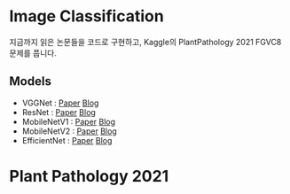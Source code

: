 # Image Classification

지금까지 읽은 논문들을 코드로 구현하고, Kaggle의 PlantPathology 2021 FGVC8 문제를 풉니다.

## Models

- VGGNet : [Paper](https://arxiv.org/pdf/1409.1556.pdf) [Blog](https://www.notion.so/pervin0527/VGGNet-VERY-DEEP-CONVOLUTIONAL-NETWORKS-FOR-LARGE-SCALE-IMAGE-RECOGNITION-8e88e520424248b4bc6cba2aad72246b)
- ResNet : [Paper](https://arxiv.org/pdf/1512.03385.pdf) [Blog](https://www.notion.so/pervin0527/ResNet-Deep-Residual-Learning-for-Image-Recognition-fc83704e70254d3499acb285efbe582b)
- MobileNetV1 : [Paper](https://arxiv.org/pdf/1704.04861.pdf) [Blog](https://www.notion.so/pervin0527/MobileNetV1-Efficient-Convolutional-Neural-Networks-for-Mobile-Vision-Applications-e119194461844079ad5b08732d1d2fe7)
- MobileNetV2 : [Paper](https://arxiv.org/pdf/1801.04381.pdf) [Blog](https://www.notion.so/pervin0527/MobileNetV2-Inverted-Residuals-and-Linear-Bottlenecks-40da4063ea724dafb12d3554c55d9f2f)
- EfficientNet : [Paper](https://arxiv.org/pdf/1905.11946.pdf) [Blog](https://www.notion.so/pervin0527/EfficientNet-Rethinking-Model-Scaling-for-Convolutional-Neural-Networks-f29542dd5af44b7dac8284cfef1694dd)

# Plant Pathology 2021
